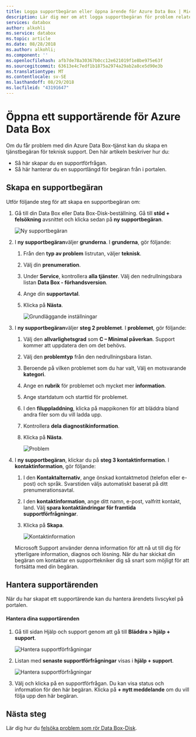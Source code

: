 ```yaml
---
title: Logga supportbegäran eller öppna ärende för Azure Data Box | Microsoft Docs
description: Lär dig mer om att logga supportbegäran för problem relaterade till dina Data Box eller Data Box-Disk order.
services: databox
author: alkohli
ms.service: databox
ms.topic: article
ms.date: 08/28/2018
ms.author: alkohli;
ms.component: ''
ms.openlocfilehash: afb7de78a30367b0cc12e621019f1e8be975e63f
ms.sourcegitcommit: 63613e4c7edf1b1875a2974a29ab2a8ce5d90e3b
ms.translationtype: MT
ms.contentlocale: sv-SE
ms.lasthandoff: 08/29/2018
ms.locfileid: "43191647"
---
```

# <a name="open-a-support-ticket-for-azure-data-box"></a>Öppna ett supportärende för Azure Data Box 

Om du får problem med din Azure Data Box-tjänst kan du skapa en tjänstbegäran för teknisk support. Den här artikeln beskriver hur du:

* Så här skapar du en supportförfrågan.
* Så här hanterar du en supportlängd för begäran från i portalen.

## <a name="create-a-support-request"></a>Skapa en supportbegäran

Utför följande steg för att skapa en supportbegäran om:

1. Gå till din Data Box eller Data Box-Disk-beställning. Gå till **stöd + felsökning** avsnittet och klicka sedan på **ny supportbegäran**.
     
    ![Ny supportbegäran](./media/data-box-disk-contact-microsoft-support/data-box-disk-support-request.png)
   
2. I **ny supportbegäran**väljer **grunderna**. I **grunderna**, gör följande:
    
    1. Från den **typ av problem** listrutan, väljer **teknisk**.
    2. Välj din **prenumeration**.
    3. Under **Service**, kontrollera **alla tjänster**. Välj den nedrullningsbara listan **Data Box - förhandsversion**. 
    4. Ange din **supportavtal**.
    5. Klicka på **Nästa**.

        ![Grundläggande inställningar](./media/data-box-disk-contact-microsoft-support/data-box-disk-support1.png)

3. I **ny supportbegäran**väljer **steg 2 problemet**. I **problemet**, gör följande:
    
    1. Välj den **allvarlighetsgrad** som **C – Minimal påverkan**. Support kommer att uppdatera den om det behövs.
    2. Välj den **problemtyp** från den nedrullningsbara listan.
    3. Beroende på vilken problemet som du har valt, Välj en motsvarande **kategori**.
    4. Ange en **rubrik** för problemet och mycket mer **information**.
    5. Ange startdatum och starttid för problemet.
    6. I den **filuppladdning**, klicka på mappikonen för att bläddra bland andra filer som du vill ladda upp.
    7. Kontrollera **dela diagnostikinformation**.
    8. Klicka på **Nästa**.

       ![Problem](./media/data-box-disk-contact-microsoft-support/data-box-disk-support2.png)

4. I **ny supportbegäran**, klickar du på **steg 3 kontaktinformation**. I **kontaktinformation**, gör följande:

    1. I den **Kontaktalternativ**, ange önskad kontaktmetod (telefon eller e-post) och språk. Svarstiden väljs automatiskt baserat på ditt prenumerationsavtal.
    2. I den **kontaktinformation**, ange ditt namn, e-post, valfritt kontakt, land. Välj **spara kontaktändringar för framtida supportförfrågningar**.
    3. Klicka på **Skapa**.
   
        ![Kontaktinformation](./media/data-box-disk-contact-microsoft-support/data-box-disk-support3.png)   

    Microsoft Support använder denna information för att nå ut till dig för ytterligare information, diagnos och lösning.
När du har skickat din begäran om kontaktar en supporttekniker dig så snart som möjligt för att fortsätta med din begäran.

## <a name="manage-a-support-request"></a>Hantera supportärenden

När du har skapat ett supportärende kan du hantera ärendets livscykel på portalen.

#### <a name="to-manage-your-support-requests"></a>Hantera dina supportärenden

1. Gå till sidan Hjälp och support genom att gå till **Bläddra > hjälp + support**.

    ![Hantera supportförfrågningar](./media/data-box-disk-contact-microsoft-support/data-box-disk-manage-support-ticket1.png)   

2. Listan med **senaste supportförfrågningar** visas i **hjälp + support**.

    ![Hantera supportförfrågningar](./media/data-box-disk-contact-microsoft-support/data-box-disk-manage-support-ticket2.png) 

3. Välj och klicka på en supportförfrågan. Du kan visa status och information för den här begäran. Klicka på **+ nytt meddelande** om du vill följa upp den här begäran.

   
## <a name="next-steps"></a>Nästa steg

Lär dig hur du [felsöka problem som rör Data Box-Disk](data-box-disk-troubleshoot.md).
